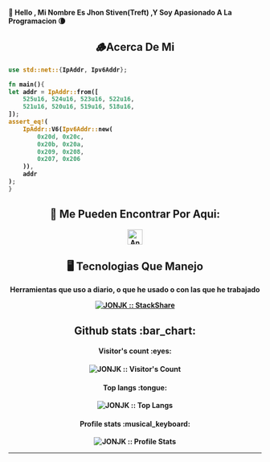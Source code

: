 <strong> 👾 Hello , Mi Nombre Es Jhon Stiven(Treft) ,Y Soy Apasionado A La Programacion 🌘 <strong>

<h2 align="center"> 🪵Acerca De Mi</h2>

```rust
use std::net::{IpAddr, Ipv6Addr};

fn main(){
let addr = IpAddr::from([
    525u16, 524u16, 523u16, 522u16,
    521u16, 520u16, 519u16, 518u16,
]);
assert_eq!(
    IpAddr::V6(Ipv6Addr::new(
        0x20d, 0x20c,
        0x20b, 0x20a,
        0x209, 0x208,
        0x207, 0x206
    )),
    addr
);
}
```

<h2 align="center">👾 Me Pueden Encontrar Por Aqui:</h2>

<p align="center">
  
  <a href="https://www.youtube.com/@programmer_center">
    <img src="https://www.vectorlogo.zone/logos/youtube/youtube-icon.svg" alt="Angel Santiago Jaime Zavala's YouTube Channel" height="30" width="30">
  </a>
</p>

<h2 align="center">🖥 Tecnologias Que Manejo </h2>

<p align="center">Herramientas que uso a diario, o que he usado o con las que he trabajado</p>
<p align="center">
  <a href="https://stackshare.io/caicedomosquerajhonstiven/my-stack">
    <img src="http://img.shields.io/badge/tech-stack-0690fa.svg?style=flat" alt="JONJK :: StackShare" />
  </a>
</p>

<h2 align="center">Github stats :bar_chart:</h2>

<h4 align="center">Visitor's count :eyes:</h4>

<p align="center"><img src="https://profile-counter.glitch.me/{JONJK}/count.svg" alt="JONJK :: Visitor's Count" /></p>

<h4 align="center">Top langs :tongue:</h4>

<p align="center"><img src="https://github-readme-stats.vercel.app/api/top-langs/?username=JONJK&langs_count=10&theme=tokyonight&layout=compact" alt="JONJK :: Top Langs" /></p>

<h4 align="center">Profile stats :musical_keyboard:</h4>

<p align="center"><img src="https://github-readme-stats.vercel.app/api?username=JONJK&show_icons=true&theme=synthwave" alt="JONJK :: Profile Stats" /></p>



---


